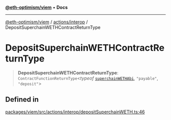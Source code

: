 [**@eth-optimism/viem**](../../../README.md) • **Docs**

***

[@eth-optimism/viem](../../../README.md) / [actions/interop](../README.md) / DepositSuperchainWETHContractReturnType

# DepositSuperchainWETHContractReturnType

> **DepositSuperchainWETHContractReturnType**: `ContractFunctionReturnType`\<*typeof* [`superchainWETHAbi`](../../../index/variables/superchainWETHAbi.md), `"payable"`, `"deposit"`\>

## Defined in

[packages/viem/src/actions/interop/depositSuperchainWETH.ts:46](https://github.com/ethereum-optimism/ecosystem/blob/8c869dbb3cc282dd35a61a60d7a8a9cae4a14cae/packages/viem/src/actions/interop/depositSuperchainWETH.ts#L46)
